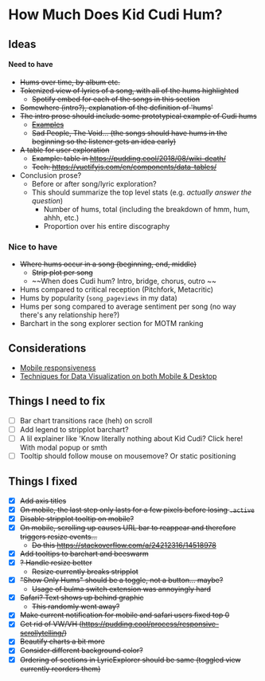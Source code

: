 # How Much Does Kid Cudi Hum?

## Ideas 

#### Need to have
* ~~Hums over time, by album etc.~~
* ~~Tokenized view of lyrics of a song, with all of the hums highlighted~~
    * ~~Spotify embed for each of the songs in this section~~
* ~~Somewhere (intro?), explanation of the definition of 'hums'~~
* ~~The intro prose should include some prototypical example of Cudi hums~~
    * ~~[Examples](https://www.youtube.com/watch?v=PZ_cpLwzBbw)~~
    * ~~Sad People, The Void... (the songs should have hums in the beginning so the listener gets an idea early)~~
* ~~A table for user exploration~~
    * ~~Example: table in https://pudding.cool/2018/08/wiki-death/~~
    * ~~Tech: https://vuetifyjs.com/en/components/data-tables/~~
* Conclusion prose? 
    * Before or after song/lyric exploration?
    * This should summarize the top level stats (e.g. *actually answer the question*)
        * Number of hums, total (including the breakdown of hmm, hum, ahhh, etc.)
        * Proportion over his entire discography

### Nice to have
* ~~Where hums occur in a song (beginning, end, middle)~~
    * ~~Strip plot per song~~
    * ~~When does Cudi hum? Intro, bridge, chorus, outro ~~
* Hums compared to critical reception (Pitchfork, Metacritic)
* Hums by popularity (`song_pageviews` in my data)
* Hums per song compared to average sentiment per song (no way there's any relationship here?)
* Barchart in the song explorer section for MOTM ranking

## Considerations
* [Mobile responsiveness](https://pudding.cool/process/responsive-scrollytelling/)
* [Techniques for Data Visualization on both Mobile & Desktop](https://www.visualcinnamon.com/2019/04/mobile-vs-desktop-dataviz)

## Things I need to fix
- [ ] Bar chart transitions race (heh) on scroll
- [ ] Add legend to stripplot barchart?
- [ ] A lil explainer like 'Know literally nothing about Kid Cudi? Click here! With modal popup or smth
- [ ] Tooltip should follow mouse on mousemove? Or static positioning

## Things I fixed
- [x] ~~Add axis titles~~
- [x] ~~On mobile, the last step only lasts for a few pixels before losing `.active`~~
- [x] ~~Disable stripplot tooltip on mobile?~~
- [x] ~~On mobile, scrolling up causes URL bar to reappear and therefore triggers resize events...~~
    * ~~Do this https://stackoverflow.com/a/24212316/14518978~~
- [x] ~~Add tooltips to barchart and beeswarm~~
- [x] ~~? Handle resize better~~
    * ~~Resize currently breaks stripplot~~
- [x] ~~"Show Only Hums" should be a toggle, not a button... maybe?~~
    * ~~Usage of bulma switch extension was annoyingly hard~~
- [x] ~~Safari? Text shows up behind graphic~~
    * ~~This randomly went away?~~
- [x] ~~Make current notification for mobile and safari users fixed top 0~~
- [x] ~~Get rid of VW/VH (https://pudding.cool/process/responsive-scrollytelling/)~~
- [x] ~~Beautify charts a bit more~~
- [x] ~~Consider different background color?~~
- [x] ~~Ordering of sections in LyricExplorer should be same (toggled view currently reorders them)~~
